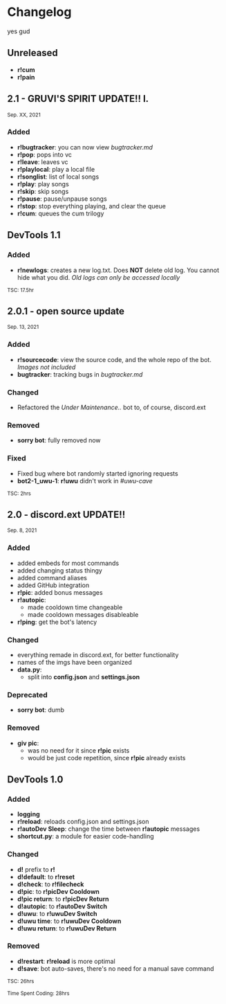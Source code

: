 # Changelog

yes gud



## Unreleased

* **r!cum**
* **r!pain**



## 2.1 - GRUVI'S SPIRIT UPDATE!! I.
<sub>Sep. XX, 2021</sub>

### Added

* **r!bugtracker**: you can now view *bugtracker.md*
* **r!pop**: pops into vc
* **r!leave**: leaves vc
* **r!playlocal**: play a local file
* **r!songlist**: list of local songs
* **r!play**: play songs
* **r!skip**: skip songs
* **r!pause**: pause/unpause songs
* **r!stop**: stop everything playing, and clear the queue
* **r!cum**: queues the cum trilogy

## DevTools 1.1

### Added

* **r!newlogs**: creates a new log.txt. Does **NOT** delete old log. You cannot hide what you did. *Old logs can only be accessed locally*

<sup>TSC: 17.5hr</sup>






## 2.0.1 - open source update
<sub>Sep. 13,  2021</sub>

### Added

* **r!sourcecode**: view the source code, and the whole repo of the bot. *Images not included*
* **bugtracker**: tracking bugs in *bugtracker.md*
  
### Changed

* Refactored the *Under Maintenance..* bot to, of course, discord.ext
  
### Removed

* **sorry bot**: fully removed now

### Fixed

* Fixed bug where bot randomly started ignoring requests
* **bot2-1_uwu-1**: **r!uwu** didn't work in *#uwu-cave*
  
<sup> TSC: 2hrs</sup>



## 2.0 - discord.ext UPDATE!!
<sub>Sep. 8, 2021</sub>

### Added

* added embeds for most commands
* added changing status thingy
* added command aliases
* added GitHub integration
* **r!pic**: added bonus messages
* **r!autopic**: 
  * made cooldown time changeable
  * made cooldown messages disableable
* **r!ping**: get the bot's latency

### Changed

* everything remade in discord.ext, for better functionality
* names of the imgs have been organized
* **data.py**:
  * split into **config.json** and **settings.json**

### Deprecated

* **sorry bot**: dumb

### Removed

* **giv pic**: 
  * was no need for it since **r!pic** exists
  * would be just code repetition, since **r!pic** already exists

## DevTools 1.0

### Added

* **logging**
* **r!reload**: reloads config.json and settings.json
* **r!autoDev Sleep**: change the time between **r!autopic** messages
* **shortcut.py**: a module for easier code-handling

### Changed

* **d!** prefix to **r!**
* **d!default**: to **r!reset**
* **d!check**: to **r!filecheck**
* **d!pic**: to **r!picDev Cooldown**
* **d!pic return**: to **r!picDev Return**
* **d!autopic**: to **r!autoDev Switch**
* **d!uwu**: to **r!uwuDev Switch**
* **d!uwu time**: to **r!uwuDev Cooldown**
* **d!uwu return**: to **r!uwuDev Return**
  
### Removed

* **d!restart**: **r!reload** is more optimal
* **d!save**: bot auto-saves, there's no need for a manual save command

<sup> TSC: 26hrs</sup>



<sup>Time Spent Coding: 28hrs</sup>